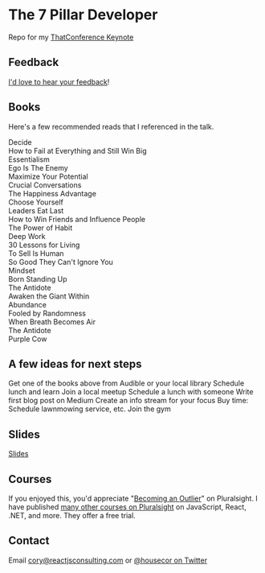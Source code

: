 # The 7 Pillar Developer

Repo for my [ThatConference Keynote](https://www.thatconference.com/Sessions/Session/12901)

## Feedback

[I'd love to hear your feedback](http://bit.ly/7pillardev)!

## Books

Here's a few recommended reads that I referenced in the talk.

Decide   
How to Fail at Everything and Still Win Big  
Essentialism  
Ego Is The Enemy  
Maximize Your Potential  
Crucial Conversations  
The Happiness Advantage  
Choose Yourself   
Leaders Eat Last  
How to Win Friends and Influence People  
The Power of Habit  
Deep Work  
30 Lessons for Living   
To Sell Is Human  
So Good They Can't Ignore You  
Mindset   
Born Standing Up  
The Antidote  
Awaken the Giant Within  
Abundance   
Fooled by Randomness   
When Breath Becomes Air  
The Antidote   
Purple Cow

## A few ideas for next steps

Get one of the books above from Audible or your local library
Schedule lunch and learn
Join a local meetup
Schedule a lunch with someone
Write first blog post on Medium
Create an info stream for your focus
Buy time: Schedule lawnmowing service, etc.
Join the gym

## Slides

[Slides](https://www.dropbox.com/s/g9iffkcv8rkj95q/The%207%20Pillar%20Developer.pptx?dl=0)

## Courses

If you enjoyed this, you'd appreciate "[Becoming an Outlier](https://app.pluralsight.com/library/courses/career-reboot-for-developer-mind)" on Pluralsight. I have published [many other courses on Pluralsight](https://app.pluralsight.com/profile/author/cory-house) on JavaScript, React, .NET, and more. They offer a free trial.

## Contact

Email cory@reactjsconsulting.com or [@housecor on Twitter](http://twitter.com/housecor)


